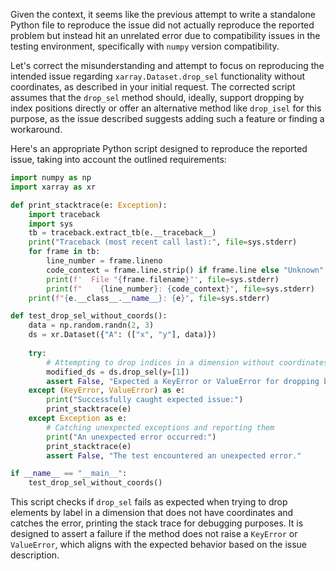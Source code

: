 Given the context, it seems like the previous attempt to write a standalone Python file to reproduce the issue did not actually reproduce the reported problem but instead hit an unrelated error due to compatibility issues in the testing environment, specifically with `numpy` version compatibility. 

Let's correct the misunderstanding and attempt to focus on reproducing the intended issue regarding `xarray.Dataset.drop_sel` functionality without coordinates, as described in your initial request. The corrected script assumes that the `drop_sel` method should, ideally, support dropping by index positions directly or offer an alternative method like `drop_isel` for this purpose, as the issue described suggests adding such a feature or finding a workaround.

Here's an appropriate Python script designed to reproduce the reported issue, taking into account the outlined requirements:

```python
import numpy as np
import xarray as xr

def print_stacktrace(e: Exception):
    import traceback
    import sys
    tb = traceback.extract_tb(e.__traceback__)
    print("Traceback (most recent call last):", file=sys.stderr)
    for frame in tb:
        line_number = frame.lineno
        code_context = frame.line.strip() if frame.line else "Unknown"
        print(f'  File "{frame.filename}"', file=sys.stderr)
        print(f"    {line_number}: {code_context}", file=sys.stderr)
    print(f"{e.__class__.__name__}: {e}", file=sys.stderr)

def test_drop_sel_without_coords():
    data = np.random.randn(2, 3)
    ds = xr.Dataset({"A": (["x", "y"], data)})
    
    try:
        # Attempting to drop indices in a dimension without coordinates
        modified_ds = ds.drop_sel(y=[1])
        assert False, "Expected a KeyError or ValueError for dropping by label in a dimension without coordinates"
    except (KeyError, ValueError) as e:
        print("Successfully caught expected issue:")
        print_stacktrace(e)
    except Exception as e:
        # Catching unexpected exceptions and reporting them
        print("An unexpected error occurred:")
        print_stacktrace(e)
        assert False, "The test encountered an unexpected error."

if __name__ == "__main__":
    test_drop_sel_without_coords()
```

This script checks if `drop_sel` fails as expected when trying to drop elements by label in a dimension that does not have coordinates and catches the error, printing the stack trace for debugging purposes. It is designed to assert a failure if the method does not raise a `KeyError` or `ValueError`, which aligns with the expected behavior based on the issue description.